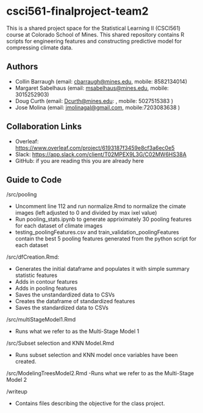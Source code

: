 # csci561-finalproject-team2

This is a shared project space for the Statistical Learning II (CSCI561) course at Colorado School of Mines. This shared repository contains R scripts for engineering features and constructing predictive model for compressing climate data.

## Authors

- Collin Barraugh (email: cbarraugh@mines.edu, mobile: 8582134014)
- Margaret Sabelhaus (email: msabelhaus@mines.edu, mobile: 3015252903)
- Doug Curth (email: Dcurth@mines.edu: , mobile: 5027515383 )
- Jose Molina (email: jmolinagal@gmail.com, mobile:7203083638 )

## Collaboration Links

- Overleaf: <https://www.overleaf.com/project/6193187f3459e8cf3a6ec0e5>
- Slack: <https://app.slack.com/client/T02MPEX9L3G/C02MW6HS38A>
- GitHub: if you are reading this you are already here

## Guide to Code

/src/pooling
- Uncomment line 112 and run normalize.Rmd to normalize the cimate images (left adjusted to 0 and divided by max ixel value)
- Run pooling_stats.ipynb to generate appriximately 30 pooling features for each dataset of climate images
- testing_poolingFeatures.csv and train_validation_poolingFeatures contain the best 5 pooling features generated from the python script for each dataset

/src/dfCreation.Rmd: 
- Generates the initial dataframe and populates it with simple summary statistic features
- Adds in contour features
- Adds in pooling features
- Saves the unstandardized data to CSVs
- Creates the dataframe of standardized features
- Saves the standardized data to CSVs

/src/multiStageModel1.Rmd
- Runs what we refer to as the Multi-Stage Model 1

/src/Subset selection and KNN Model.Rmd
- Runs subset selection and KNN model once variables have been created.

/src/ModelingTreesModel2.Rmd
-Runs what we refer to as the Multi-Stage Model 2

/writeup
- Contains files describing the objective for the class project. 


